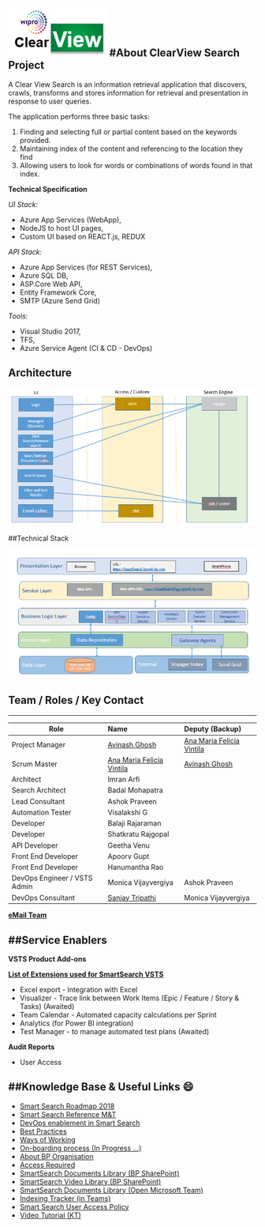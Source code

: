 
![ClearViewLOGO.png](/.attachments/ClearViewLOGO-32593f84-3334-4ca5-899f-fac7a2531ae7.png)
#**About ClearView Search Project**
---

A Clear View Search is an information retrieval application that discovers, crawls, transforms and stores information for retrieval and presentation in response to user queries.

The application performs three basic tasks:
1. Finding and selecting full or partial content based on the keywords provided.
2. Maintaining index of the content and referencing to the location they find
3. Allowing users to look for words or combinations of words found in that index.


**Technical Specification**

*UI Stack:*
- Azure App Services (WebApp),
- NodeJS to host UI pages,
- Custom UI based on REACT.js, REDUX

*API Stack:*
- Azure App Services (for REST Services),
- Azure SQL DB,
- ASP.Core Web API,
- Entity Framework Core,
- SMTP (Azure Send Grid)

*Tools:*
- Visual Studio 2017,
- TFS,
- Azure Service Agent (CI & CD - DevOps)


## Architecture 
![SS_Arch_2.png](.attachments/SS_Arch_2-cb8598d8-af48-4ac2-aedd-3b52f43f4281.png)

##Technical Stack

![SS_Architecture.png](.attachments/SS_Architecture-885ac73e-7473-4e23-9bd3-c55ccd400e8b.png)




## Team / Roles / Key Contact
---

| Role                    | Name         | Deputy (Backup)  
|-----------            |:---------------|:---------------
| Project Manager                | [Avinash Ghosh](mailto:avinash.ghosh@se1.bp.com) | [Ana Maria Felicia Vintila](mailto:ana.vintila@bp.com)
| Scrum Master                | [Ana Maria Felicia Vintila](mailto:ana.vintila@bp.com)    | [Avinash Ghosh](mailto:avinash.ghosh@se1.bp.com) 
Architect |Imran Arfi| 
Search Architect|Badal Mohapatra|
Lead Consultant|Ashok Praveen
Automation Tester|Visalakshi G
Developer|Balaji Rajaraman
Developer|Shatkratu Rajgopal
API Developer|Geetha Venu
Front End Developer|Apoorv Gupt
Front End Developer|Hanumantha Rao
DevOps Engineer / VSTS Admin|Monica Vijayvergiya|Ashok Praveen
DevOps Consultant|[Sanjay Tripathi](mailto:sanjay.tripathi@bp.com)|Monica Vijayvergiya

**[eMail Team](mailto:avinash.ghosh@se1.bp.com;ana.vintila@bp.com;imran.arfi@wipro.com;badal.mohapatra@wipro.com;ashok.yesurathinam@wipro.com;visalakshi.g17@wipro.com;balaji.rajaraman@wipro.com;shatkratu.rajgopal@wipro.com;geetha.venu@wipro.com;apoorv.gupta2@wipro.com;sanjay.tripathi@bp.com)**


##Service Enablers
---

**VSTS Product Add-ons**

**[List of Extensions used for SmartSearch VSTS](https://digitalfoundations.visualstudio.com/_admin/_extensions?tab=manage&status=active)**
- Excel export - Integration with Excel
- Visualizer - Trace link between Work Items (Epic / Feature / Story & Tasks) (Awaited)
- Team Calendar - Automated capacity calculations per Sprint
- Analytics (for Power BI integration)
- Test Manager - to manage automated test plans (Awaited)

**Audit Reports**
- User Access

##Knowledge Base & Useful Links :smile:
---

- [Smart Search Roadmap 2018](https://bp365.sharepoint.com/:x:/r/sites/Upstream10/SmartSearch/_layouts/15/doc.aspx?sourcedoc=%7BE58E4FAC-AC5E-4FAF-9532-13B656FA27B9%7D&file=SmartSearch%20-%202018%20Integrated%20Plan.xlsx&action=default)
- [Smart Search Reference M&T](https://intranet.bp.com/en_gb/segments/upstream/path-to-2020/modernization-and-transformation/See_MT_at_work/SmarterSearch.html )
- [DevOps enablement in Smart Search](/Devops)
- [Best Practices ](/Best-Practices)
- [Ways of Working](/Ways-of-Working)
- [On-boarding process (In Progress ...)]()
- [About BP Organisation](https://intranet.bp.com/en_gb/group/one-bp/our-organization.html)
- [Access Required](/Smart-Search-Access-Management)
- [SmartSearch Documents Library (BP SharePoint)](https://bp365.sharepoint.com/sites/Upstream10/SmartSearch/Shared%20Documents/Forms/AllItems.aspx?RootFolder=%2Fsites%2FUpstream10%2FSmartSearch%2FShared%20Documents%2FPMO%20Office%2FKnowledge%20Transfer%2FKnowledge%20Transfer%20Documents&FolderCTID=0x012000A4378725997A324EB6A6BB42B8F55C05&View=%7B2C0033C2%2D6797%2D4223%2D8649%2D06AD880CA7F5%7D)
- [SmartSearch Video Library (BP SharePoint)](https://bp365.sharepoint.com/sites/Upstream10/SmartSearch/Shared%20Documents/Forms/AllItems.aspx?RootFolder=%2Fsites%2FUpstream10%2FSmartSearch%2FShared%20Documents%2FPMO%20Office%2FKnowledge%20Transfer%2FKnowledge%20Transfer%20Videos&FolderCTID=0x012000A4378725997A324EB6A6BB42B8F55C05&View=%7B2C0033C2%2D6797%2D4223%2D8649%2D06AD880CA7F5%7D)
- [SmartSearch Documents Library (Open Microsoft Team)](https://teams.microsoft.com/l/channel/19%3aeb6fdcc09c694eaebba95edfc2f1a1b4%40thread.skype/General?groupId=156b69d9-2bc8-4906-98b1-7ffbd66a6cb6&tenantId=258ac4e4-146a-411e-9dc8-79a9e12fd6da)
- [Indexing Tracker (in Teams)](https://teams.microsoft.com/_#/xlsx/viewer/teams/https%3A~2F~2Fwipro365.sharepoint.com~2Fsites~2FSmartSearch~2FShared%20Documents~2FGeneral~2FIndexing~2FNew%20Access%20Management%20Indexing%20Tracker1704.xlsx?threadId=19%3Aeb6fdcc09c694eaebba95edfc2f1a1b4%40thread.skype&baseUrl=https%3A~2F~2Fwipro365.sharepoint.com~2Fsites~2FSmartSearch&fileId=0217C060-9D25-45DD-863A-0FA4B0CF1A30&ctx=files&viewerAction=view)
- [Smart Search User Access Policy](https://wiki.bpglobal.com/index.php?title=SmartSearch_Managing_User_Access_%E2%80%93_Joiners_Transfers_and_Leavers_Process)
- [Video Tutorial (KT)](https://bp365.sharepoint.com/:v:/s/Upstream10/SmartSearch/Ef8_On-vVIFDp-v-OXyKTBoBbp1zg85tZhz75qpqBeSOEQ)
